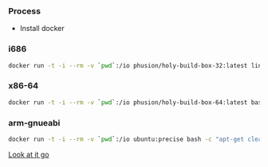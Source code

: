 ### Process

- Install docker

### i686
```sh
docker run -t -i --rm -v `pwd`:/io phusion/holy-build-box-32:latest linux32 bash -c "curl -sSL 'https://raw.githubusercontent.com/voltronic-inverter/binaries/master/build/linux/holy_build_box.sh' | linux32 bash"
```

### x86-64
```sh
docker run -t -i --rm -v `pwd`:/io phusion/holy-build-box-64:latest bash -c "curl -sSL 'https://raw.githubusercontent.com/voltronic-inverter/binaries/master/build/linux/holy_build_box.sh' | bash"
```

### arm-gnueabi
```sh
docker run -t -i --rm -v `pwd`:/io ubuntu:precise bash -c "apt-get clean && apt-get update && apt-get install -y curl && curl -sSL 'https://raw.githubusercontent.com/voltronic-inverter/binaries/master/build/linux/ubuntu_arm_build.sh' | bash"
```

[Look at it go](https://youtu.be/mew8AtH5wvU?t=14)